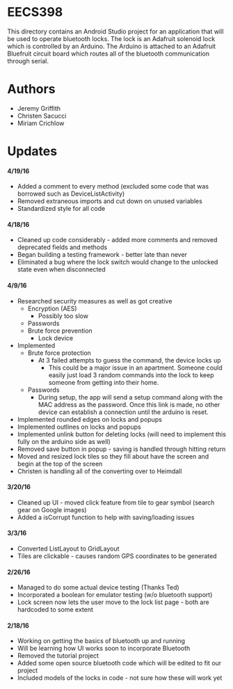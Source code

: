 # EECS398
This directory contains an Android Studio project for an application that will be used to operate bluetooth locks. The lock is an Adafruit solenoid lock which is controlled by an Arduino. The Arduino is attached to an Adafruit Bluefruit circuit board which routes all of the bluetooth communication through serial.  

# Authors 
* Jeremy Griffith
* Christen Sacucci
* Miriam Crichlow

# Updates
#### 4/19/16
* Added a comment to every method (excluded some code that was borrowed such as DeviceListActivity)
* Removed extraneous imports and cut down on unused variables
* Standardized style for all code

#### 4/18/16
* Cleaned up code considerably - added more comments and removed deprecated fields and methods
* Began building a testing framework - better late than never
* Eliminated a bug where the lock switch would change to the unlocked state even when disconnected

#### 4/9/16
* Researched security measures as well as got creative
  * Encryption (AES)
    * Possibly too slow
  * Passwords
  * Brute force prevention
    * Lock device
* Implemented
  * Brute force protection
    * At 3 failed attempts to guess the command, the device locks up
      * This could be a major issue in an apartment. Someone could easily just load 3 random commands into the lock to keep someone from getting into their home.
  * Passwords
    * During setup, the app will send a setup command along with the MAC address as the password. Once this link is made, no other device can establish a connection until the arduino is reset.
* Implemented rounded edges on locks and popups
* Implemented outlines on locks and popups
* Implemented unlink button for deleting locks (will need to implement this fully on the arduino side as well)
* Removed save button in popup - saving is handled through hitting return
* Moved and resized lock tiles so they fill about have the screen and begin at the top of the screen
* Christen is handling all of the converting over to Heimdall

#### 3/20/16
* Cleaned up UI - moved click feature from tile to gear symbol (search gear on Google images)
* Added a isCorrupt function to help with saving/loading issues

#### 3/3/16
* Converted ListLayout to GridLayout
* Tiles are clickable - causes random GPS coordinates to be generated

#### 2/26/16
* Managed to do some actual device testing (Thanks Ted)
* Incorporated a boolean for emulator testing (w/o bluetooth support)
* Lock screen now lets the user move to the lock list page - both are hardcoded to some extent

#### 2/18/16
* Working on getting the basics of bluetooth up and running
* Will be learning how UI works soon to incorporate Bluetooth
* Removed the tutorial project
* Added some open source bluetooth code which will be edited to fit our project
* Included models of the locks in code - not sure how these will work yet
